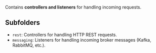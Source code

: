 Contains **controllers and listeners** for handling incoming requests.

## Subfolders

- `rest`: Controllers for handling HTTP REST requests.
- `messaging`: Listeners for handling incoming broker messages (Kafka, RabbitMQ, etc.).
